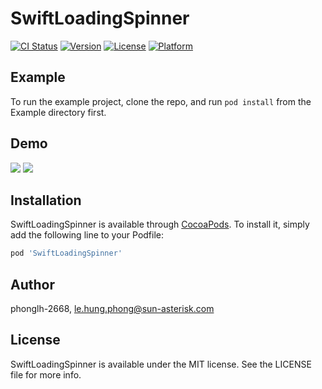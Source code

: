 # SwiftLoadingSpinner

[![CI Status](https://img.shields.io/travis/phonglh-2668/SwiftLoadingSpinner.svg?style=flat)](https://travis-ci.org/phonglh-2668/SwiftLoadingSpinner)
[![Version](https://img.shields.io/cocoapods/v/SwiftLoadingSpinner.svg?style=flat)](https://cocoapods.org/pods/SwiftLoadingSpinner)
[![License](https://img.shields.io/cocoapods/l/SwiftLoadingSpinner.svg?style=flat)](https://cocoapods.org/pods/SwiftLoadingSpinner)
[![Platform](https://img.shields.io/cocoapods/p/SwiftLoadingSpinner.svg?style=flat)](https://cocoapods.org/pods/SwiftLoadingSpinner)

## Example

To run the example project, clone the repo, and run `pod install` from the Example directory first.

## Demo

<img src="https://im7.ezgif.com/tmp/ezgif-7-d776c40d08f6.gif" width=“100”>
<img src="https://im7.ezgif.com/tmp/ezgif-7-16cd488d7b2f.gif" width=“100”>

## Installation

SwiftLoadingSpinner is available through [CocoaPods](https://cocoapods.org). To install
it, simply add the following line to your Podfile:

```ruby
pod 'SwiftLoadingSpinner'
```

## Author

phonglh-2668, le.hung.phong@sun-asterisk.com

## License

SwiftLoadingSpinner is available under the MIT license. See the LICENSE file for more info.
